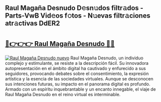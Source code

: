 ## Raul Magaña Desnudo D𝚎sn𝚞dos filtr𝚊dos - Parts-VwB Vid𝚎os f𝚘tos - N𝚞evas filtr𝚊ciones atr𝚊ctivas DdER2

# <h2><a href="http://mbbmxgq.tromn.icu/?c=Raul+Maga%c3%b1a+Desnudo">🔗👉👉👉 Raul Magaña Desnudo 🔗🔗</a></h2>

[![Raul Magaña Desnudo nuevo](https://i.imgur.com/pEAQMta.gif)](http://mbbmxgq.tromn.icu/?c=Raul+Maga%c3%b1a+Desnudo)
Raul Magaña Desnudo, un individuo complejo y estimulante, se resiste a la descripción fácil. Su innovadora autopresentación en el ámbito digital ha cautivado y enfurecido a sus seguidores, provocando debates sobre el consentimiento, la expresión artística y la esencia de las sociedades virtuales. Aunque se desconocen sus intenciones futuras, su impacto en el panorama digital es profundo. Armado con un espíritu inquebrantable y un encanto innegable, el viaje de Raul Magaña Desnudo en el reino virtual es interminable.
